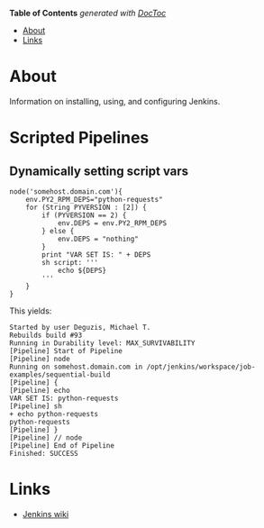 <!-- START doctoc generated TOC please keep comment here to allow auto update -->
<!-- DON'T EDIT THIS SECTION, INSTEAD RE-RUN doctoc TO UPDATE -->
**Table of Contents**  *generated with [DocToc](https://github.com/thlorenz/doctoc)*

- [About](#about)
- [Links](#links)

<!-- END doctoc generated TOC please keep comment here to allow auto update -->

# About

Information on installing, using, and configuring Jenkins.

# Scripted Pipelines

## Dynamically setting script vars
```
node('somehost.domain.com'){
    env.PY2_RPM_DEPS="python-requests"
    for (String PYVERSION : [2]) {
        if (PYVERSION == 2) {
            env.DEPS = env.PY2_RPM_DEPS
        } else {
            env.DEPS = "nothing"
        }
        print "VAR SET IS: " + DEPS
        sh script: '''
            echo ${DEPS}
        '''
    }
}
```

This yields:
```
Started by user Deguzis, Michael T.
Rebuilds build #93
Running in Durability level: MAX_SURVIVABILITY
[Pipeline] Start of Pipeline
[Pipeline] node
Running on somehost.domain.com in /opt/jenkins/workspace/job-examples/sequential-build
[Pipeline] {
[Pipeline] echo
VAR SET IS: python-requests
[Pipeline] sh
+ echo python-requests
python-requests
[Pipeline] }
[Pipeline] // node
[Pipeline] End of Pipeline
Finished: SUCCESS
```


# Links

* [Jenkins wiki](https://wiki.jenkins-ci.org/display/JENKINS)
